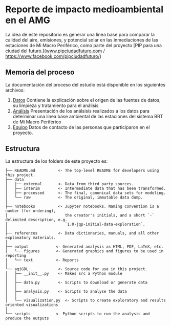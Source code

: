 # Reporte de impacto medioambiental en el AMG

La idea de este repositorio es generar una línea base para comparar la calidad del aire, emisiones, y potencial solar en las inmediaciones de las estaciones de Mi Macro Periférico, como parte del proyecto [PIP para una ciudad del futuro.](www.pipciudadfuturo.com / https://www.facebook.com/pipciudadfuturo/)

## Memoria del proceso

La documentación del proceso del estudio está disponible en los siguientes archivos:

1. [Datos](output/text/data.md) Contiene la explicación sobre el origen de las fuentes de datos, su limpieza y tratamiento para el análisis
1. [Análisis](output/text/analisis.md) Presentación de los análsisis realizados a los datos para determinar una línea base ambiental de las estaciones del sistema BRT de Mi Macro Periférico
1. [Equipo](output/text/equipo.md) Datos de contacto de las personas que participaron en el proyecto.

## Estructura

La estructura de los folders de este proyecto es:

```
├── README.md          <- The top-level README for developers using this project.
├── data
│   ├── external       <- Data from third party sources.
│   ├── interim        <- Intermediate data that has been transformed.
│   ├── processed      <- The final, canonical data sets for modeling.
│   └── raw            <- The original, immutable data dump.
│
├── notebooks          <- Jupyter notebooks. Naming convention is a number (for ordering),
│                         the creator's initials, and a short `-` delimited description, e.g.
│                         `1.0-jqp-initial-data-exploration`.
│
├── references         <- Data dictionaries, manuals, and all other explanatory materials.
│
├── output            <- Generated analysis as HTML, PDF, LaTeX, etc.
│   └── figures       <- Generated graphics and figures to be used in reporting
|   └── text          <- Reports
│
└── aqiGDL             <- Source code for use in this project.
│   ├── __init__.py    <- Makes src a Python module
│   │
│   ├── data.py        <- Scripts to download or generate data
│   │
│   ├── analysis.py    <- Scripts to analyse the data
│   │
│   └── visualization.py  <- Scripts to create exploratory and results oriented visualizations
│
└── scripts           <- Python scripts to run the analysis and produce the outputs
```
